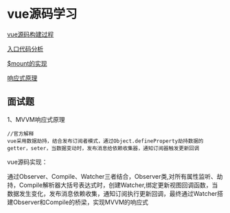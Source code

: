 # vue源码学习
 [vue源码构建过程](https://juejin.im/post/6861067406119616526/)

[入口代码分析](https://juejin.im/post/6861108316685713416/)

[$mount的实现](https://juejin.im/post/6861190719768526856/)

 [响应式原理](https://juejin.im/post/6861097998705917965/)

## 面试题
1、MVVM响应式原理
```jsvascript
//官方解释
vue采用数据劫持，结合发布订阅者模式，通过Object.defineProperty劫持数据的getter，seter，当数据变动时，发布消息给依赖收集器，通知订阅器触发更新回调
```
vue源码实现：

通过Observer、Compile、Watcher三者结合，Observer类,对所有属性监听、劫持，Compile解析器大括号表达式时，创建Watcher,绑定更新视图回调函数，当数据发生变化，发布消息依赖收集，通知订阅执行更新回调，最终通过Watcher搭建Observer和Compile的桥梁，实现MVVM的响应式


